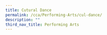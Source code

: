 ```yaml
---
title: Cutural Dance
permalink: /cca/Performing-Arts/cul-dance/
description: ""
third_nav_title: Performing Arts
---
```

